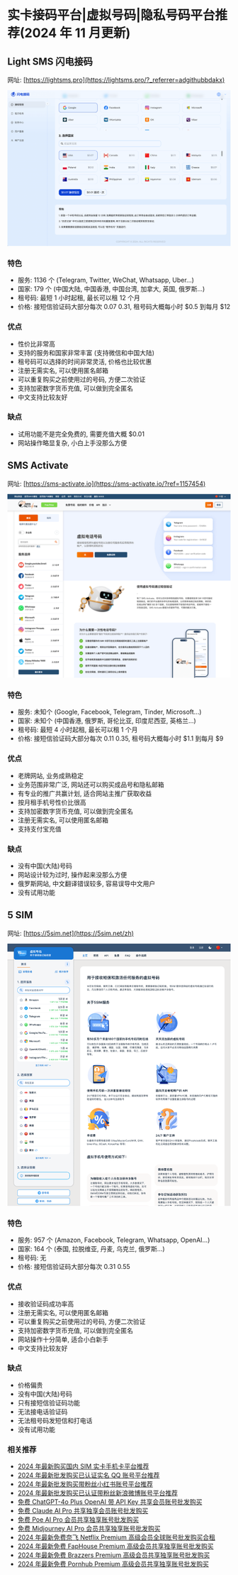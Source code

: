 # 实卡接码平台|虚拟号码|隐私号码平台推荐(2024 年 11 月更新)

## Light SMS 闪电接码

网址: [https://lightsms.pro](https://lightsms.pro/?_referrer=adgithubbdakx)

![lightsms.pro](./imgs/lightsms.pro.png)

### 特色

- 服务: 1136 个 (Telegram, Twitter, WeChat, Whatsapp, Uber...)
- 国家: 179 个 (中国大陆, 中国香港, 中国台湾, 加拿大, 英国, 俄罗斯...)
- 租号码: 最短 1 小时起租, 最长可以租 12 个月
- 价格: 接短信验证码大部分每次 $0.07~$0.31, 租号码大概每小时 $0.5 到每月 $12

### 优点

- 性价比非常高
- 支持的服务和国家非常丰富 (支持微信和中国大陆)
- 租号码可以选择的时间非常灵活, 价格也比较优惠
- 注册无需实名, 可以使用匿名邮箱
- 可以重复购买之前使用过的号码, 方便二次验证
- 支持加密数字货币充值, 可以做到完全匿名
- 中文支持比较友好

### 缺点

- 试用功能不是完全免费的, 需要充值大概 $0.01
- 网站操作略显复杂, 小白上手没那么方便

## SMS Activate

网址: [https://sms-activate.io](https://sms-activate.io/?ref=1157454)

![sms-activate.io](./imgs/sms-activate.io.png)

### 特色

- 服务: 未知个 (Google, Facebook, Telegram, Tinder, Microsoft...)
- 国家: 未知个 (中国香港, 俄罗斯, 哥伦比亚, 印度尼西亚, 英格兰...)
- 租号码: 最短 4 小时起租, 最长可以租 1 个月
- 价格: 接短信验证码大部分每次 $0.11~$0.35, 租号码大概每小时 $1.1 到每月 $9

### 优点

- 老牌网站, 业务成熟稳定
- 业务范围非常广泛, 网站还可以购买成品号和隐私邮箱
- 有专业的推广共赢计划, 适合网站主推广获取收益
- 按月租手机号性价比很高
- 支持加密数字货币充值, 可以做到完全匿名
- 注册无需实名, 可以使用匿名邮箱
- 支持支付宝充值

### 缺点

- 没有中国(大陆)号码
- 网站设计较为过时, 操作起来没那么方便
- 俄罗斯网站, 中文翻译错误较多, 容易误导中文用户
- 没有试用功能

## 5 SIM

网址: [https://5sim.net](https://5sim.net/zh)

![5sim.net](./imgs/5sim.net.png)

### 特色

- 服务: 957 个 (Amazon, Facebook, Telegram, Whatsapp, OpenAI...)
- 国家: 164 个 (泰国, 拉脱维亚, 丹麦, 乌克兰, 俄罗斯...)
- 租号码: 无
- 价格: 接短信验证码大部分每次 $0.31~$0.55

### 优点

- 接收验证码成功率高
- 注册无需实名, 可以使用匿名邮箱
- 可以重复购买之前使用过的号码, 方便二次验证
- 支持加密数字货币充值, 可以做到完全匿名
- 网站操作十分简单, 适合小白新手
- 中文支持比较友好

### 缺点

- 价格偏贵
- 没有中国(大陆)号码
- 只有接短信验证码功能
- 无法接电话验证码
- 无法租号码发短信和打电话
- 没有试用功能

### 相关推荐

- [2024 年最新购买国内 SIM 实卡手机卡平台推荐](https://github.com/bdakx/top-cn-sim-card)
- [2024 年最新批发购买已认证实名 QQ 账号平台推荐](https://github.com/bdakx/top-qq)
- [2024 年最新批发购买带粉丝小红书账号平台推荐](https://github.com/bdakx/top-xiaohongshu)
- [2024 年最新批发购买已认证带粉丝新浪微博账号平台推荐](https://github.com/bdakx/top-weibo)
- [免费 ChatGPT-4o Plus OpenAI 带 API Key 共享会员账号批发购买](https://github.com/bdakx/free-chatgpt-plus02)
- [免费 Claude AI Pro 共享独享会员账号批发购买](https://github.com/bdakx/free-claude-ai-pro02)
- [免费 Poe AI Pro 会员共享独享账号批发购买](https://github.com/bdakx/free-poe-ai-pro02)
- [免费 Midjourney AI Pro 会员共享独享账号批发购买](https://github.com/bdakx/free-midjourney-pro-02)
- [2024 年最新免费奈飞 Netflix Premium 高级会员全球账号批发购买合租](https://github.com/bdakx/free-netflix-accounts)
- [2024 年最新免费 FapHouse Premium 高级会员共享独享账号批发购买](https://github.com/bdakx/free-faphouse-accounts)
- [2024 年最新免费 Brazzers Premium 高级会员共享独享账号批发购买](https://github.com/bdakx/free-brazzers-accounts)
- [2024 年最新免费 Pornhub Premium 高级会员共享独享账号批发购买](https://github.com/bdakx/free-pornhub-accounts)
